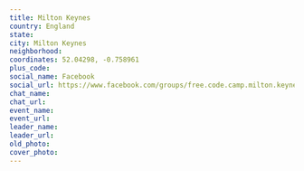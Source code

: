 ```yaml
---
title: Milton Keynes
country: England
state: 
city: Milton Keynes
neighborhood: 
coordinates: 52.04298, -0.758961
plus_code:
social_name: Facebook
social_url: https://www.facebook.com/groups/free.code.camp.milton.keynes
chat_name:
chat_url:
event_name:
event_url:
leader_name:
leader_url:
old_photo: 
cover_photo:
---
```

